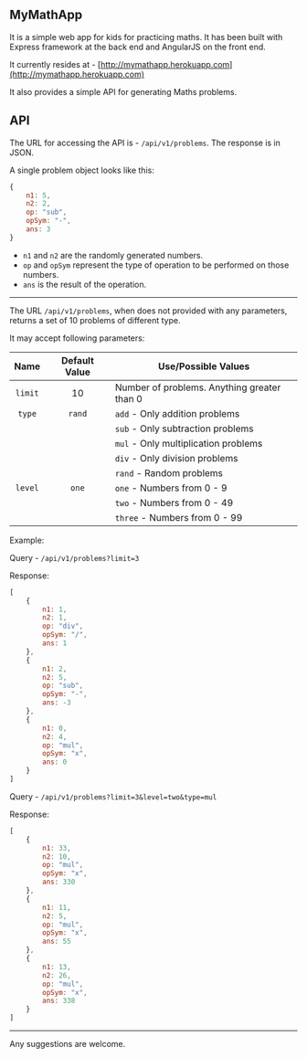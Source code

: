## MyMathApp

It is a simple web app for kids for practicing maths. It has been built with Express framework at the back end and AngularJS on the front end.

It currently resides at - [http://mymathapp.herokuapp.com](http://mymathapp.herokuapp.com)

It also provides a simple API for generating Maths problems.


## API

The URL for accessing the API is - `/api/v1/problems`.
The response is in JSON.

A single problem object looks like this:
```javascript
{
    n1: 5,
    n2: 2,
    op: "sub",
    opSym: "-",
    ans: 3
}

```

* `n1` and `n2` are the randomly generated numbers. 
* `op` and `opSym` represent the type of operation to be performed on those numbers. 
* `ans` is the result of the operation.

---

The URL `/api/v1/problems`, when does not provided with any parameters, returns a set of 10 problems of different type.

It may accept following parameters:

|  Name   | Default Value |              Use/Possible Values            |
|:-------:|:-------------:|---------------------------------------------|
| `limit` |      10       | Number of problems. Anything greater than 0 |
| `type`  |    `rand`     | `add` - Only addition problems              |
|         |               | `sub` - Only subtraction problems           |
|         |               | `mul` - Only multiplication problems        |
|         |               | `div` - Only division problems              |
|         |               | `rand` - Random problems                    |
| `level` |    `one`      | `one` - Numbers from 0 - 9                  |
|         |               | `two` - Numbers from 0 - 49                 |
|         |               | `three` - Numbers from 0 - 99               |

Example:

Query - `/api/v1/problems?limit=3`

Response:

```javascript
[
    {
        n1: 1,
        n2: 1,
        op: "div",
        opSym: "/",
        ans: 1
    },
    {
        n1: 2,
        n2: 5,
        op: "sub",
        opSym: "-",
        ans: -3
    },
    {
        n1: 0,
        n2: 4,
        op: "mul",
        opSym: "x",
        ans: 0
    }
]

```

Query - `/api/v1/problems?limit=3&level=two&type=mul`

Response:

```javascript
[
    {
        n1: 33,
        n2: 10,
        op: "mul",
        opSym: "x",
        ans: 330
    },
    {
        n1: 11,
        n2: 5,
        op: "mul",
        opSym: "x",
        ans: 55
    },
    {
        n1: 13,
        n2: 26,
        op: "mul",
        opSym: "x",
        ans: 338
    }
]
```

---
Any suggestions are welcome.
